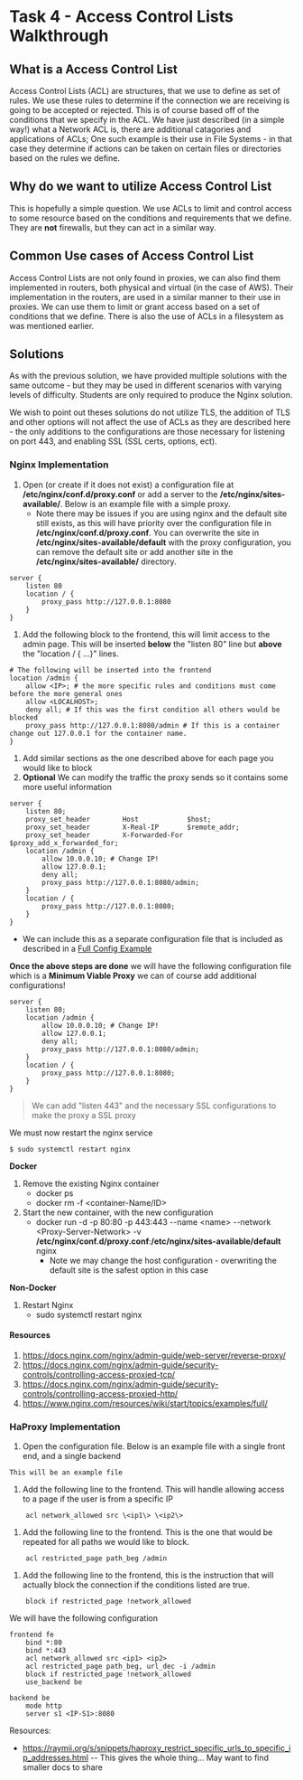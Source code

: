 # Task 4 - Access Control Lists Walkthrough 
## What is a Access Control List
Access Control Lists (ACL) are structures, that we use to define as set of rules. We use these rules to determine if the connection we are receiving is going to be accepted or rejected. This is of course based off of the conditions that we specify in the ACL. We have just described (in a simple way!) what a Network ACL is, there are additional catagories and applications of ACLs; One such example is their use in File Systems - in that case they determine if actions can be taken on certain files or directories based on the rules we define.
## Why do we want to utilize Access Control List 
This is hopefully a simple question. We use ACLs to limit and control access to some resource based on the conditions and requirements that we define. They are **not** firewalls, but they can act in a similar way.
## Common Use cases of Access Control List
Access Control Lists are not only found in proxies, we can also find them implemented in routers, both physical and virtual (in the case of AWS). Their implementation in the routers, are used in a similar manner to their use in proxies. We can use them to limit or grant access based on a set of conditions that we define. There is also the use of ACLs in a filesystem as was mentioned earlier. 
## Solutions
As with the previous solution, we have provided multiple solutions with the same outcome - but they may be used in different scenarios with varying levels of difficulty. Students are only required to produce the Nginx solution. 

We wish to point out theses solutions do not utilize TLS, the addition of TLS and other options will not affect the use of ACLs as they are described here - the only additions to the configurations are those necessary for listening on port 443, and enabling SSL (SSL certs, options, ect).

### Nginx Implementation 
1. Open (or create if it does not exist) a configuration file at **/etc/nginx/conf.d/proxy.conf** or add a server to the **/etc/nginx/sites-available/**. Below is an example file with a simple proxy.
    * Note there may be issues if you are using nginx and the default site still exists, as this will have priority over the configuration file in **/etc/nginx/conf.d/proxy.conf**. You can overwrite the site in **/etc/nginx/sites-available/default** with the proxy configuration, you can remove the default site or add another site in the **/etc/nginx/sites-available/** directory.

```
server {
    listen 80
    location / {
        proxy_pass http://127.0.0.1:8080
    }
}

```
1. Add the following block to the frontend, this will limit access to the admin page. This will be inserted **below** the "listen 80" line but **above** the "location / { ...}" lines.
```
# The following will be inserted into the frontend
location /admin {
    allow <IP>; # the more specific rules and conditions must come before the more general ones
    allow <LOCALHOST>; 
    deny all; # If this was the first condition all others would be blocked
    proxy_pass http://127.0.0.1:8080/admin # If this is a container change out 127.0.0.1 for the container name.
}
```
1. Add similar sections as the one described above for each page you would like to block
2. **Optional** We can modify the traffic the proxy sends so it contains some more useful information 
```
server {
    listen 80;
    proxy_set_header        Host            $host; 
    proxy_set_header        X-Real-IP       $remote_addr;
    proxy_set_header        X-Forwarded-For $proxy_add_x_forwarded_for;
    location /admin {
        allow 10.0.0.10; # Change IP!
        allow 127.0.0.1;
        deny all;
        proxy_pass http://127.0.0.1:8080/admin;
    }
    location / {
        proxy_pass http://127.0.0.1:8080;
    }
}

``` 
   * We can include this as a separate configuration file that is included as described in a [Full Config Example](https://www.nginx.com/resources/wiki/start/topics/examples/full/)  

**Once the above steps are done** we will have the following configuration file which is a **Minimum Viable Proxy** we can of course add additional configurations! 
```
server {
    listen 80;
    location /admin {
        allow 10.0.0.10; # Change IP!
        allow 127.0.0.1;
        deny all;
        proxy_pass http://127.0.0.1:8080/admin;
    }
    location / {
        proxy_pass http://127.0.0.1:8080;
    }
}
```
> We can add "listen 443" and the necessary SSL configurations to make the proxy a SSL proxy 

We must now restart the nginx service
```
$ sudo systemctl restart nginx
```

**Docker**
1. Remove the existing Nginx container 
    * docker ps 
    * docker rm -f \<container-Name/ID\>
2. Start the new container, with the new configuration 
    * docker run -d -p 80:80 -p 443:443 --name \<name\> --network \<Proxy-Server-Network\> -v **/etc/nginx/conf.d/proxy.conf**:**/etc/nginx/sites-available/default** nginx
      * Note we may change the host configuration - overwriting the default site is the safest option in this case   

**Non-Docker**
1. Restart Nginx
    * sudo systemctl restart nginx

####  Resources
1. https://docs.nginx.com/nginx/admin-guide/web-server/reverse-proxy/
1. https://docs.nginx.com/nginx/admin-guide/security-controls/controlling-access-proxied-tcp/
1. https://docs.nginx.com/nginx/admin-guide/security-controls/controlling-access-proxied-http/
1. https://www.nginx.com/resources/wiki/start/topics/examples/full/ 


### HaProxy Implementation
1. Open the configuration file. Below is an example file with a single front end, and a single backend 
```
This will be an example file
```
1. Add the following line to the frontend. This will handle allowing access to a page if the user is from a specific IP 
```
    acl network_allowed src \<ip1\> \<ip2\>
```
1. Add the following line to the frontend. This is the one that would be repeated for all paths we would like to block. 
```
    acl restricted_page path_beg /admin
```
1. Add the following line to the frontend, this is the instruction that will actually block the connection if the conditions listed are true.
```
    block if restricted_page !network_allowed
```

We will have the following configuration 
```
frontend fe
    bind *:80
    bind *:443
    acl network_allowed src <ip1> <ip2>
    acl restricted_page path_beg, url_dec -i /admin
    block if restricted_page !network_allowed
    use_backend be

backend be
    mode http 
    server s1 <IP-S1>:8080
```


Resources:
* https://raymii.org/s/snippets/haproxy_restrict_specific_urls_to_specific_ip_addresses.html -- This gives the whole thing... May want to find smaller docs to share